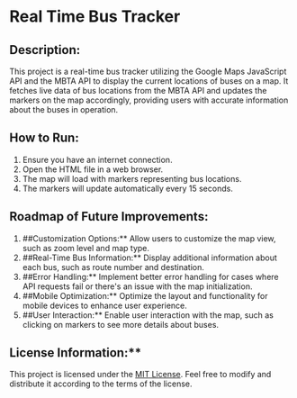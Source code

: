
# Real Time Bus Tracker

## Description:
This project is a real-time bus tracker utilizing the Google Maps JavaScript API and the MBTA API to display the current locations of buses on a map. It fetches live data of bus locations from the MBTA API and updates the markers on the map accordingly, providing users with accurate information about the buses in operation.

## How to Run:
1. Ensure you have an internet connection.
2. Open the HTML file in a web browser.
3. The map will load with markers representing bus locations.
4. The markers will update automatically every 15 seconds.

## Roadmap of Future Improvements:
1. ##Customization Options:** Allow users to customize the map view, such as zoom level and map type.
2. ##Real-Time Bus Information:** Display additional information about each bus, such as route number and destination.
3. ##Error Handling:** Implement better error handling for cases where API requests fail or there's an issue with the map initialization.
4. ##Mobile Optimization:** Optimize the layout and functionality for mobile devices to enhance user experience.
5. ##User Interaction:** Enable user interaction with the map, such as clicking on markers to see more details about buses.

## License Information:**
This project is licensed under the [MIT License](https://opensource.org/licenses/MIT). Feel free to modify and distribute it according to the terms of the license.
